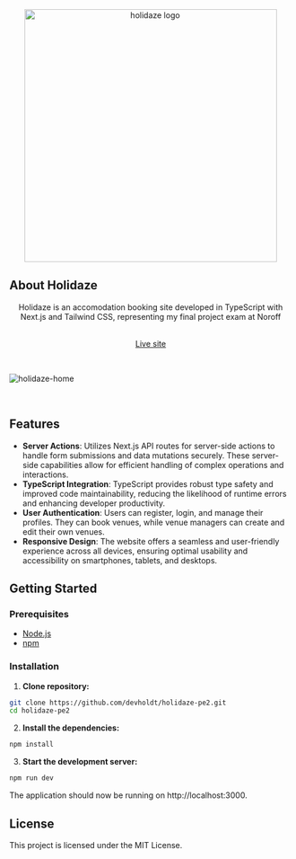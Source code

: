 <div align="center">
    <img src="https://github.com/devholdt/holidaze-pe2/assets/81162745/cbb093e3-be79-46cd-9d96-5b49ca75f21b" alt="holidaze logo" width="450">
</div>

## About Holidaze

<div align="center">
    Holidaze is an accomodation booking site developed in TypeScript with Next.js and Tailwind CSS, representing my final project exam at Noroff
</div>

</br>

<div align="center">
  
  [Live site](https://holidaze-nextjs.netlify.app/)

</div>

<br/>

![holidaze-home](https://github.com/devholdt/holidaze-pe2/assets/81162745/a2facbff-8b2b-4569-be60-5e0d099d1c39)

<br/>

## Features

-  **Server Actions**: Utilizes Next.js API routes for server-side actions to handle form submissions and data mutations securely. These server-side capabilities allow for efficient handling of complex operations and interactions.
-  **TypeScript Integration**: TypeScript provides robust type safety and improved code maintainability, reducing the likelihood of runtime errors and enhancing developer productivity.
-  **User Authentication**: Users can register, login, and manage their profiles. They can book venues, while venue managers can create and edit their own venues.
-  **Responsive Design**: The website offers a seamless and user-friendly experience across all devices, ensuring optimal usability and accessibility on smartphones, tablets, and desktops.

## Getting Started

### Prerequisites

- [Node.js](https://nodejs.org/en/)
- [npm](https://www.npmjs.com/)

### Installation

1. **Clone repository:**

```bash
git clone https://github.com/devholdt/holidaze-pe2.git
cd holidaze-pe2
```

2. **Install the dependencies:**

```bash
npm install
```

3. **Start the development server:**

```bash
npm run dev
```

The application should now be running on http://localhost:3000.

## License

This project is licensed under the MIT License.
